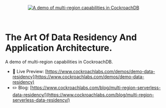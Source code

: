 <p align="center">
  <a href="https://www.cockroachlabs.com/demos/demo-data-residency">
    <img alt="A demo of multi-region capabilities in CockroachDB" src="https://www.cockroachlabs.com/demos/demo-data-residency/data-residency-open-graph-image.jpg" />
  </a>
</p>

<br />

# The Art Of Data Residency And Application Architecture.

A demo of multi-region capabilities in CockroachDB.

- 🚀 Live Preview:
  [https://www.cockroachlabs.com/demos/demo-data-residency](https://www.cockroachlabs.com/demos/demo-data-residency)
- ✏️ Blog: [https://www.cockroachlabs.com/blog/multi-region-serverless-data-residency/](https://www.cockroachlabs.com/blog/multi-region-serverless-data-residency/)
